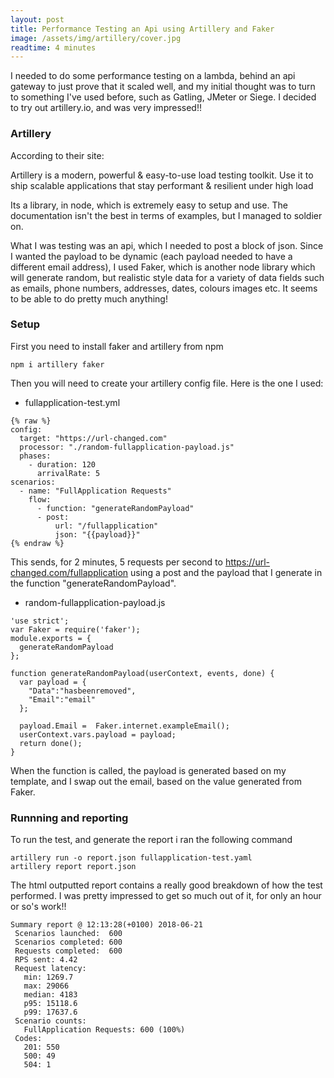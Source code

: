 ```yaml
---
layout: post
title: Performance Testing an Api using Artillery and Faker
image: /assets/img/artillery/cover.jpg
readtime: 4 minutes
---
```


I needed to do some performance testing on a lambda, behind an api gateway to just prove that it scaled well, and my initial thought was to turn to something I've used before, such as Gatling, JMeter or Siege. I decided to try out artillery.io, and was very impressed!!

### Artillery

According to their site:

Artillery is a modern, powerful & easy-to-use load testing toolkit. Use it to ship scalable applications that stay performant & resilient under high load

Its a library, in node, which is extremely easy to setup and use. The documentation isn't the best in terms of examples, but I managed to soldier on.

What I was testing was an api, which I needed to post a block of json. Since I wanted the payload to be dynamic (each payload needed to have a different email address), I used Faker, which is another node library which will generate random, but realistic style data for a variety of data fields such as emails, phone numbers, addresses, dates, colours images etc. It seems to be able to do pretty much anything!

### Setup

First you need to install faker and artillery from npm

```
npm i artillery faker
```

Then you will need to create your artillery config file.
Here is the one I used:


- fullapplication-test.yml

```
{% raw %}
config:
  target: "https://url-changed.com"
  processor: "./random-fullapplication-payload.js"
  phases:    
    - duration: 120
      arrivalRate: 5
scenarios:
  - name: "FullApplication Requests"
    flow:
      - function: "generateRandomPayload"
      - post:
          url: "/fullapplication"
          json: "{{payload}}"        
{% endraw %}
```

This sends, for 2 minutes, 5 requests per second to https://url-changed.com/fullapplication using a post and the payload that I generate in the function "generateRandomPayload".

- random-fullapplication-payload.js

```
'use strict';
var Faker = require('faker');
module.exports = {
  generateRandomPayload
};

function generateRandomPayload(userContext, events, done) {    
  var payload = {
    "Data":"hasbeenremoved",
    "Email":"email"
  };

  payload.Email =  Faker.internet.exampleEmail();  
  userContext.vars.payload = payload;  
  return done();
}
```

When the function is called, the payload is generated based on my template, and I swap out the email, based on the value generated from Faker.

### Runnning and reporting

To run the test, and generate the report i ran the following command

```
artillery run -o report.json fullapplication-test.yaml
artillery report report.json
```

The html outputted report contains a really good breakdown of how the test performed.
I was pretty impressed to get so much out of it, for only an hour or so's work!!


```
Summary report @ 12:13:28(+0100) 2018-06-21
 Scenarios launched:  600
 Scenarios completed: 600
 Requests completed:  600
 RPS sent: 4.42
 Request latency:
   min: 1269.7
   max: 29066
   median: 4183
   p95: 15118.6
   p99: 17637.6
 Scenario counts:
   FullApplication Requests: 600 (100%)
 Codes:
   201: 550
   500: 49
   504: 1
```

<amp-img class="center" src="/assets/img/artillery/http-codes.png"
  width="1308"
  height="438"
  layout="responsive">
</amp-img>


<amp-img class="center" src="/assets/img/artillery/latency-at-intervals.png"
  width="1373"
  height="466"
  layout="responsive">
</amp-img>

<amp-img class="center" src="/assets/img/artillery/latency-distribution.png"
  width="406"
  height="358"
  layout="responsive">
</amp-img>